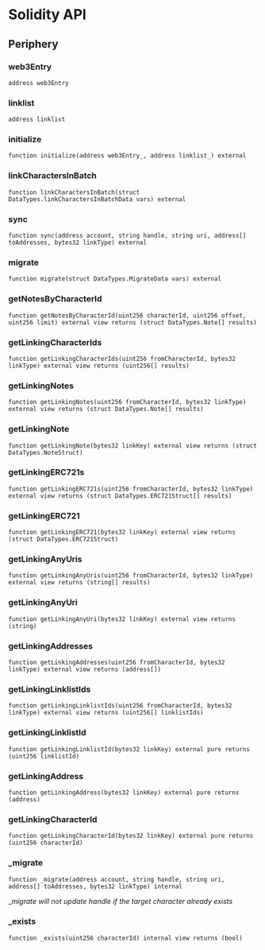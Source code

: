# Solidity API

## Periphery

### web3Entry

```solidity
address web3Entry
```

### linklist

```solidity
address linklist
```

### initialize

```solidity
function initialize(address web3Entry_, address linklist_) external
```

### linkCharactersInBatch

```solidity
function linkCharactersInBatch(struct DataTypes.linkCharactersInBatchData vars) external
```

### sync

```solidity
function sync(address account, string handle, string uri, address[] toAddresses, bytes32 linkType) external
```

### migrate

```solidity
function migrate(struct DataTypes.MigrateData vars) external
```

### getNotesByCharacterId

```solidity
function getNotesByCharacterId(uint256 characterId, uint256 offset, uint256 limit) external view returns (struct DataTypes.Note[] results)
```

### getLinkingCharacterIds

```solidity
function getLinkingCharacterIds(uint256 fromCharacterId, bytes32 linkType) external view returns (uint256[] results)
```

### getLinkingNotes

```solidity
function getLinkingNotes(uint256 fromCharacterId, bytes32 linkType) external view returns (struct DataTypes.Note[] results)
```

### getLinkingNote

```solidity
function getLinkingNote(bytes32 linkKey) external view returns (struct DataTypes.NoteStruct)
```

### getLinkingERC721s

```solidity
function getLinkingERC721s(uint256 fromCharacterId, bytes32 linkType) external view returns (struct DataTypes.ERC721Struct[] results)
```

### getLinkingERC721

```solidity
function getLinkingERC721(bytes32 linkKey) external view returns (struct DataTypes.ERC721Struct)
```

### getLinkingAnyUris

```solidity
function getLinkingAnyUris(uint256 fromCharacterId, bytes32 linkType) external view returns (string[] results)
```

### getLinkingAnyUri

```solidity
function getLinkingAnyUri(bytes32 linkKey) external view returns (string)
```

### getLinkingAddresses

```solidity
function getLinkingAddresses(uint256 fromCharacterId, bytes32 linkType) external view returns (address[])
```

### getLinkingLinklistIds

```solidity
function getLinkingLinklistIds(uint256 fromCharacterId, bytes32 linkType) external view returns (uint256[] linklistIds)
```

### getLinkingLinklistId

```solidity
function getLinkingLinklistId(bytes32 linkKey) external pure returns (uint256 linklistId)
```

### getLinkingAddress

```solidity
function getLinkingAddress(bytes32 linkKey) external pure returns (address)
```

### getLinkingCharacterId

```solidity
function getLinkingCharacterId(bytes32 linkKey) external pure returns (uint256 characterId)
```

### _migrate

```solidity
function _migrate(address account, string handle, string uri, address[] toAddresses, bytes32 linkType) internal
```

__migrate will not update handle if the target character already exists_

### _exists

```solidity
function _exists(uint256 characterId) internal view returns (bool)
```

